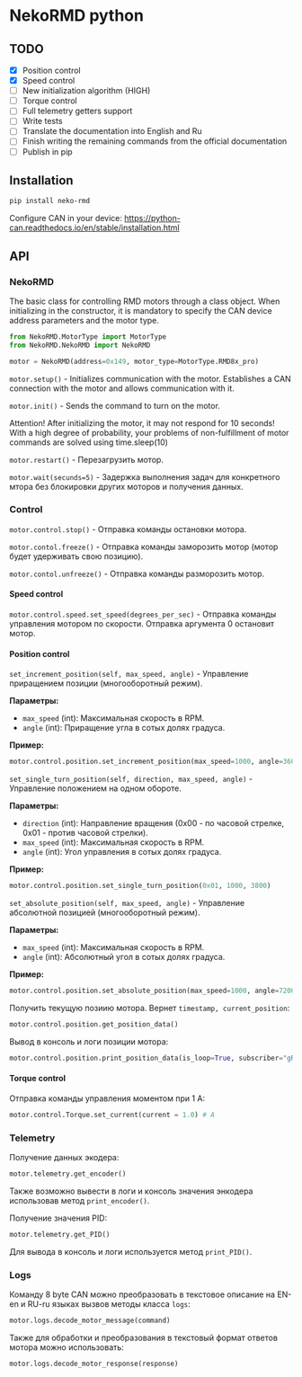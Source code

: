 # NekoRMD python

## TODO

- [x] Position control
- [x] Speed control
- [ ] New initialization algorithm (HIGH)
- [ ] Torque control
- [ ] Full telemetry getters support
- [ ] Write tests
- [ ] Translate the documentation into English and Ru
- [ ] Finish writing the remaining commands from the official documentation
- [ ] Publish in pip

## Installation

```bash
pip install neko-rmd
```

Configure CAN in your device:
https://python-can.readthedocs.io/en/stable/installation.html


## API

### NekoRMD

The basic class for controlling RMD motors through a class object. When initializing in the constructor, it is mandatory to specify the CAN device address parameters and the motor type.

```python
from NekoRMD.MotorType import MotorType
from NekoRMD.NekoRMD import NekoRMD

motor = NekoRMD(address=0x149, motor_type=MotorType.RMD8x_pro)
```

`motor.setup()` - Initializes communication with the motor. Establishes a CAN connection with the motor and allows communication with it.

`motor.init()` - Sends the command to turn on the motor.

Attention! After initializing the motor, it may not respond for 10 seconds! With a high degree of probability, your problems of non-fulfillment of motor commands are solved using time.sleep(10)

`motor.restart()` - Перезагрузить мотор.

`motor.wait(secunds=5)` - Задержка выполнения задач для конкретного мтора без блокировки других моторов и получения данных.


### Control

`motor.control.stop()` - Отправка команды остановки мотора.

`motor.contol.freeze()` - Отправка команды заморозить мотор (мотор будет удерживать свою позицию).

`motor.contol.unfreeze()` - Отправка команды разморозить мотор.

#### Speed control

`motor.control.speed.set_speed(degrees_per_sec)` - Отправка команды управления мотором по скорости. Отправка аргумента 0 остановит мотор.

#### Position control

`set_increment_position(self, max_speed, angle)` - Управление приращением позиции (многооборотный режим).

**Параметры:**
- `max_speed` (int): Максимальная скорость в RPM.
- `angle` (int): Приращение угла в сотых долях градуса.

**Пример:**
```python
motor.control.position.set_increment_position(max_speed=1000, angle=3600)
```

`set_single_turn_position(self, direction, max_speed, angle)` - Управление положением на одном обороте.

**Параметры:**
- `direction` (int): Направление вращения (0x00 - по часовой стрелке, 0x01 - против часовой стрелки).
- `max_speed` (int): Максимальная скорость в RPM.
- `angle` (int): Угол управления в сотых долях градуса.

**Пример:**
```python
motor.control.position.set_single_turn_position(0x01, 1000, 3800)
```

`set_absolute_position(self, max_speed, angle)` - Управление абсолютной позицией (многооборотный режим).

**Параметры:**
- `max_speed` (int): Максимальная скорость в RPM.
- `angle` (int): Абсолютный угол в сотых долях градуса.

**Пример:**
```python
motor.control.position.set_absolute_position(max_speed=1000, angle=7200)
```

Получить текущую позиию мотора. Вернет `timestamp, current_position`:
```python
motor.control.position.get_position_data()
```

Вывод в консоль и логи позиции мотора:
```python
motor.control.position.print_position_data(is_loop=True, subscriber="gRPC-monitor")
```

#### Torque control

Отправка команды управления моментом при 1 А:
```python
motor.control.Torque.set_current(current = 1.0) # A
```


### Telemetry

Получение данных экодера:

```python
motor.telemetry.get_encoder()
```

Также возможно вывести в логи и консоль значения энкодера использовав метод `print_encoder()`.

Получение значения PID:

```python
motor.telemetry.get_PID()
```

Для вывода в консоль и логи используется метод `print_PID()`.


### Logs

Команду 8 byte CAN можно преобразовать в текстовое описание на EN-en и RU-ru языках вызвов методы класса `logs`:

```python
motor.logs.decode_motor_message(command)
```

Также для обработки и преобразования в текстовый формат ответов мотора можно использовать:

```python
motor.logs.decode_motor_response(response)
```
